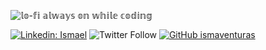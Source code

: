 
![𝕝𝕠-𝕗𝕚 𝕒𝕝𝕨𝕒𝕪𝕤 𝕠𝕟 𝕨𝕙𝕚𝕝𝕖 𝕔𝕠𝕕𝕚𝕟𝕘](https://i.pinimg.com/originals/4a/65/ab/4a65abeead3a8d113bccfee5d5d239f4.gif)

[![Linkedin: Ismael ](https://img.shields.io/badge/Ismael-blue?style=flat-square&logo=Linkedin&logoColor=white&link=https://www.linkedin.com/in/ismaelbautista/)](https://www.linkedin.com/in/ismaelbautista/)
![Twitter Follow](https://img.shields.io/twitter/follow/ismaelbdev?style=social)
[![GitHub ismaventuras](https://img.shields.io/github/followers/ismaventuras?label=follow&style=social)](https://github.com/ismaventuras)


<!--
**ismaventuras/ismaventuras** is a ✨ _special_ ✨ repository because its `README.md` (this file) appears on your GitHub profile.

Here are some ideas to get you started:

- 🔭 I’m currently working on ...
- 🌱 I’m currently learning ...
- 👯 I’m looking to collaborate on ...
- 🤔 I’m looking for help with ...
- 💬 Ask me about ...
- 📫 How to reach me: ...
- 😄 Pronouns: ...
- ⚡ Fun fact: ...
-->
